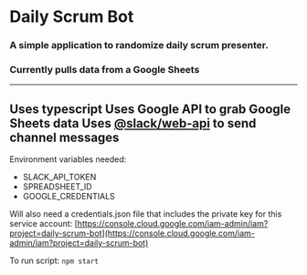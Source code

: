 # Daily Scrum Bot

### A simple application to randomize daily scrum presenter.
### Currently pulls data from a Google Sheets
---
Uses typescript
Uses Google API to grab Google Sheets data
Uses [@slack/web-api](https://www.npmjs.com/package/@slack/web-api) to send channel messages
---
Environment variables needed:
- SLACK_API_TOKEN
- SPREADSHEET_ID
- GOOGLE_CREDENTIALS

Will also need a credentials.json file that includes the private key for this service account:
[https://console.cloud.google.com/iam-admin/iam?project=daily-scrum-bot](https://console.cloud.google.com/iam-admin/iam?project=daily-scrum-bot)

To run script:
`npm start`

